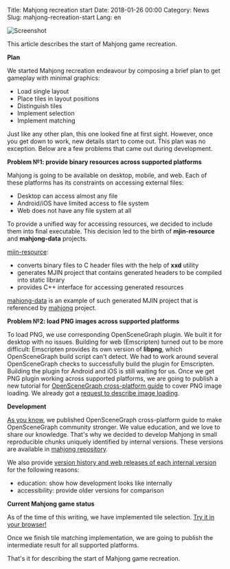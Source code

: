 Title: Mahjong recreation start
Date: 2018-01-26 00:00
Category: News
Slug: mahjong-recreation-start
Lang: en

![Screenshot][screenshot]

This article describes the start of Mahjong game recreation.

**Plan**

We started Mahjong recreation endeavour by composing a brief plan to get gameplay with minimal graphics:

* Load single layout
* Place tiles in layout positions
* Distinguish tiles
* Implement selection
* Implement matching

Just like any other plan, this one looked fine at first sight. However, once you get down to work, new details start to come out. This plan was no exception. Below are a few problems that came out during development.

**Problem №1: provide binary resources across supported platforms**

Mahjong is going to be available on desktop, mobile, and web. Each of these platforms has its constraints on accessing external files:

* Desktop can access almost any file
* Android/iOS have limited access to file system
* Web does not have any file system at all

To provide a unified way for accessing resources, we decided to include them into final executable. This decision led to the birth of **mjin-resource** and **mahjong-data** projects.

[mjin-resource][mjin-resource]:

* converts binary files to C header files with the help of **xxd** utility
* generates MJIN project that contains generated headers to be compiled into static library
* provides C++ interface for accessing generated resources

[mahjong-data][mahjong-data] is an example of such generated MJIN project that is referenced by [mahjong][mahjong] project.

**Problem №2: load PNG images across supported platforms**

To load PNG, we use corresponding OpenSceneGraph plugin. We built it for desktop with no issues. Building for web (Emscripten) turned out to be more difficult: Emscripten provides its own version of **libpng**, which OpenSceneGraph build script can't detect. We had to work around several OpenSceneGraph checks to successfully build the plugin for Emscripten.
Building the plugin for Android and iOS is still waiting for us. Once we get PNG plugin working across supported platforms, we are going to publish a new tutorial for [OpenSceneGraph cross-platform guide][osgcp_guide] to cover PNG image loading. We already got a [request to describe image loading][img_loading_issue].

**Development**

[As you know][lets-go], we published OpenSceneGraph cross-platform guide to make OpenSceneGraph community stronger. We value education, and we love to share our knowledge. That's why we decided to develop Mahjong in small reproducible chunks uniquely identified by internal versions. These versions are available in [mahjong repository][mahjong].

We also provide [version history and web releases of each internal version][web-releases] for the following reasons:

* education: show how development looks like internally
* accessibility: provide older versions for comparison

**Current Mahjong game status**

As of the time of this writing, we have implemented tile selection. [Try it in your browser!][mahjong-version-tile-selection]

Once we finish tile matching implementation, we are going to publish the intermediate result for all supported platforms.

That's it for describing the start of Mahjong game recreation.


[screenshot]: {attach}/images/2018-01-26-mahjong-recreation-start.png

[mjin-resource]: https://bitbucket.org/ogstudio/mjin-resource
[mahjong]: https://bitbucket.org/ogstudio-games/mahjong
[mahjong-data]: https://bitbucket.org/ogstudio-games/mahjong-data
[osgcp_guide]: https://github.com/ogstudio/openscenegraph-cross-platform-guide
[img_loading_issue]: https://github.com/OGStudio/openscenegraph-cross-platform-guide/issues/4
[lets-go]: {filename}/articles/2017-03-16_lets-go.md
[web-releases]: http://ogstudio.github.io/game-mahjong
[mahjong-version-tile-selection]: https://ogstudio.github.io/game-mahjong/versions/010/mjin-player.html

